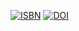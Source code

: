 [![ISBN](https://img.shields.io/badge/ISBN-978--65--00--82338--7-blue?style=flat&link=https://grp.isbn-international.org/search/piid_solr?keys=978-65-00-82338-7)](https://grp.isbn-international.org/search/piid_solr?keys=978-65-00-82338-7) [![DOI](https://zenodo.org/badge/DOI/10.5281/zenodo.8396265.svg)](https://doi.org/10.5281/zenodo.8396265)
